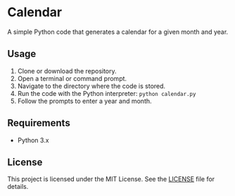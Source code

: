 # Calendar

A simple Python code that generates a calendar for a given month and year.

## Usage

1. Clone or download the repository.
2. Open a terminal or command prompt.
3. Navigate to the directory where the code is stored.
4. Run the code with the Python interpreter: `python calendar.py`
5. Follow the prompts to enter a year and month.

## Requirements

- Python 3.x

## License

This project is licensed under the MIT License. See the [LICENSE](LICENSE) file for details.
